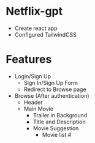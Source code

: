 # Netflix-gpt

- Create react app
- Configured TailwindCSS

# Features
- Login/Sign Up
    - Sign In/Sign Up Form
    - Redirect to Browse page
- Browse (After authentication)
  - Header
  - Main Movie
    - Trailer in Background
    - Title and Description
    - Movie Suggestion
        - Movie list #